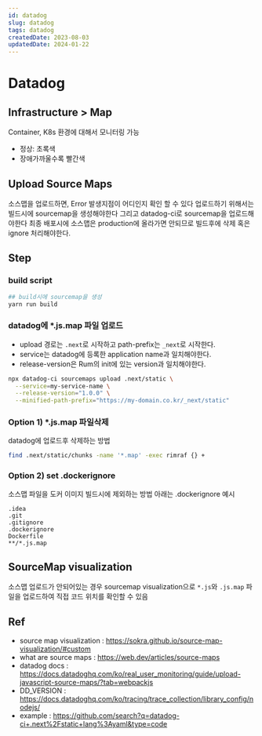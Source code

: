 ```yaml
---
id: datadog
slug: datadog
tags: datadog
createdDate: 2023-08-03
updatedDate: 2024-01-22
---
```


# Datadog

## Infrastructure > Map

Container, K8s 환경에 대해서 모니터링 가능

- 정상: 초록색
- 장애가까울수록 빨간색

## Upload Source Maps

소스맵을 업로드하면, Error 발생지점이 어디인지 확인 할 수 있다
업로드하기 위해서는 빌드시에 sourcemap을 생성해야한다
그리고 datadog-ci로 sourcemap을 업로드해야한다
최종 배포시에 소스맵은 production에 올라가면 안되므로 빌드후에 삭제 혹은 ignore 처리해야한다.

## Step

### build script
```bash
## build시에 sourcemap을 생성
yarn run build
```

### datadog에 *.js.map 파일 업로드

- upload 경로는 `.next`로 시작하고 path-prefix는 `_next`로 시작한다.
- service는 datadog에 등록한 application name과 일치해야한다.
- release-version은 Rum의 init에 있는 version과 일치해야한다.

```bash
npx datadog-ci sourcemaps upload .next/static \
  --service=my-service-name \
  --release-version="1.0.0" \
  --minified-path-prefix="https://my-domain.co.kr/_next/static"
```

### Option 1) *.js.map 파일삭제
datadog에 업로드후 삭제하는 방법
```bash
find .next/static/chunks -name '*.map' -exec rimraf {} +
```

### Option 2) set .dockerignore
소스맵 파일을 도커 이미지 빌드시에 제외하는 방법
아래는 .dockerignore 예시
```
.idea
.git
.gitignore
.dockerignore
Dockerfile
**/*.js.map
```

## SourceMap visualization
소스맵 업로드가 안되어있는 경우 sourcemap visualization으로 `*.js`와 `.js.map` 파일을 업로드하여 직접 코드 위치를 확인할 수 있음

## Ref
- source map visualization : https://sokra.github.io/source-map-visualization/#custom
- what are source maps : https://web.dev/articles/source-maps
- datadog docs : https://docs.datadoghq.com/ko/real_user_monitoring/guide/upload-javascript-source-maps/?tab=webpackjs
- DD_VERSION : https://docs.datadoghq.com/ko/tracing/trace_collection/library_config/nodejs/
- example : https://github.com/search?q=datadog-ci+.next%2Fstatic+lang%3Ayaml&type=code
